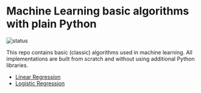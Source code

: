 # Machine Learning basic algorithms with plain Python
![status](https://img.shields.io/badge/status-up-brightgreen)

This repo contains basic (classic) algorithms used in machine learning. All implementations are built from scratch and without using additional Python libraries.

* [Linear Regression](https://nbviewer.org/github/landisland/MachineLearningAlgorithmsWithPlainPython/blob/master/linear%20regression/Linear_regression.ipynb)
* [Logistic Regression](https://nbviewer.org/github/landisland/MachineLearningAlgorithmsWithPlainPython/blob/master/logistic%20regression/logistic_regression.ipynb)